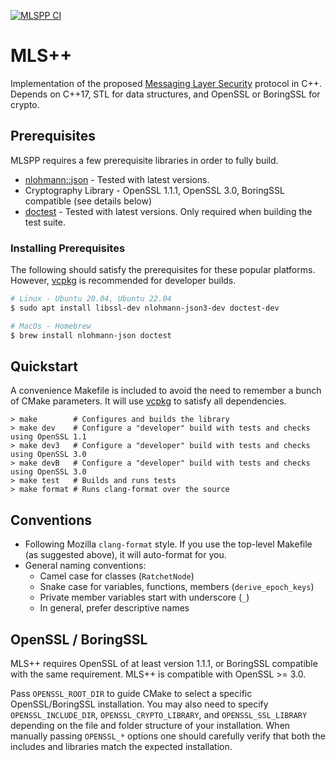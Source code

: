 [![MLSPP CI](https://github.com/cisco/mlspp/actions/workflows/main_ci.yml/badge.svg)](https://github.com/cisco/mlspp/actions/workflows/main_ci.yml)

MLS++
=====

Implementation of the proposed [Messaging Layer Security](https://github.com/mlswg/mls-protocol/blob/master/draft-ietf-mls-protocol.md) protocol in C++.  Depends on C++17, STL for data structures, and OpenSSL or BoringSSL for crypto.

Prerequisites
-------------

MLSPP requires a few prerequisite libraries in order to fully build.

* [nlohmann::json](https://github.com/nlohmann/json) - Tested with latest versions.
* Cryptography Library - OpenSSL 1.1.1, OpenSSL 3.0, BoringSSL compatible (see details below)
* [doctest](https://github.com/doctest/doctest) - Tested with latest versions.  Only required when building the test suite.

### Installing Prerequisites 

The following should satisfy the prerequisites for these popular platforms. However, [vcpkg](https://vcpkg.io/en/) is recommended for developer builds.

```sh
# Linux - Ubuntu 20.04, Ubuntu 22.04
$ sudo apt install libssl-dev nlohmann-json3-dev doctest-dev

# MacOs - Homebrew
$ brew install nlohmann-json doctest
```

Quickstart
----------

A convenience Makefile is included to avoid the need to remember a bunch of CMake parameters. It will use [vcpkg](https://vcpkg.io/en/) to satisfy all dependencies.

```
> make        # Configures and builds the library 
> make dev    # Configure a "developer" build with tests and checks using OpenSSL 1.1
> make dev3   # Configure a "developer" build with tests and checks using OpenSSL 3.0
> make devB   # Configure a "developer" build with tests and checks using OpenSSL 3.0
> make test   # Builds and runs tests
> make format # Runs clang-format over the source
```

Conventions
-----------

* Following Mozilla `clang-format` style.  If you use the top-level
  Makefile (as suggested above), it will auto-format for you.
* General naming conventions:
  * Camel case for classes (`RatchetNode`)
  * Snake case for variables, functions, members (`derive_epoch_keys`)
  * Private member variables start with underscore (`_`)
  * In general, prefer descriptive names

OpenSSL / BoringSSL
-------------------

MLS++ requires OpenSSL of at least version 1.1.1, or BoringSSL compatible with the same requirement. MLS++ is compatible with OpenSSL >= 3.0. 

Pass `OPENSSL_ROOT_DIR` to guide CMake to select a specific OpenSSL/BoringSSL installation. You may also need to specify `OPENSSL_INCLUDE_DIR`, `OPENSSL_CRYPTO_LIBRARY`, and `OPENSSL_SSL_LIBRARY` depending on the file and folder structure of your installation. When manually passing `OPENSSL_*` options one should carefully verify that both the includes and libraries match the expected installation.
  
